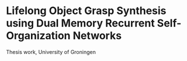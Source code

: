 # Lifelong Object Grasp Synthesis using Dual Memory Recurrent Self-Organization Networks
Thesis work, University of Groningen
